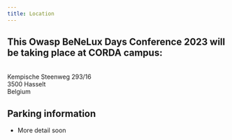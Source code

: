 ```yaml
---
title: Location
---
```



<h2>This Owasp BeNeLux Days Conference 2023 will be taking place at CORDA campus: </h2>
<br>
<!--<div class="sponsor">
  <a href="https://www.cordacampus.com"><img src="/assets/images/sponsors/achmea.png" alt="Achmea logo" style="width: 500px;"/></a><br />
</div>-->
Kempische Steenweg 293/16<br />
3500 Hasselt<br />
Belgium<br />

<h2>Parking information</h2>
<ul>
  <li>More detail soon</li>
</ul>
